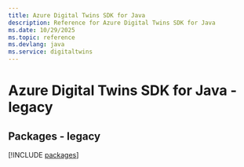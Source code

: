 ```yaml
---
title: Azure Digital Twins SDK for Java
description: Reference for Azure Digital Twins SDK for Java
ms.date: 10/29/2025
ms.topic: reference
ms.devlang: java
ms.service: digitaltwins
---
```

# Azure Digital Twins SDK for Java - legacy
## Packages - legacy
[!INCLUDE [packages](digital-twins-index.md)]